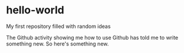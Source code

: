 # hello-world
My first repository filled with random ideas

The Github activity showing me how to use Github has told me to write something new.
So here's something new.
